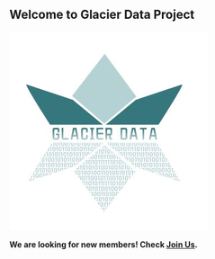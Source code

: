 ## Welcome to Glacier Data Project

![](/img/logo.png)

**We are looking for new members! Check [Join Us](/EN/team-up/).**
